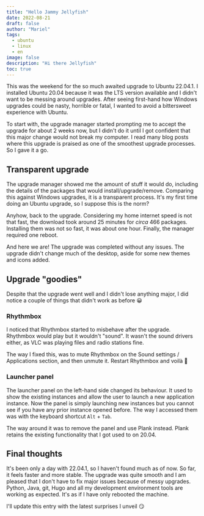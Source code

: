 ```yaml
---
title: "Hello Jammy Jellyfish"
date: 2022-08-21
draft: false
author: "Mariel"
tags:
  - ubuntu
  - linux
  - en
image: false
description: "Hi there Jellyfish"
toc: true
---
```


This was the weekend for the so much awaited upgrade to Ubuntu 22.04.1. I 
installed Ubuntu 20.04 because it was the LTS version available and I didn't 
want to be messing around upgrades. After seeing first-hand how Windows upgrades
could be nasty, horrible or fatal, I wanted to avoid a bittersweet experience
with Ubuntu.

<!--more-->

To start with, the upgrade manager started prompting me to accept the upgrade 
for about 2 weeks now, but I didn't do it until I got confident that this major
change would not break my computer. I read many blog posts where this upgrade
is praised as one of the smoothest upgrade processes. So I gave it a go.

## Transparent upgrade
The upgrade manager showed me the amount of stuff it would do, including the
details of the packages that would install/upgrade/remove. Comparing this
against Windows upgrades, it is a transparent process. It's my first time doing
an Ubuntu upgrade, so I suppose this is the norm? 

Anyhow, back to the upgrade. Considering my home internet speed is not that 
fast, the download took around 25 minutes for _circa_ 466 packages. Installing 
them was not so fast, it was about one hour. Finally, the manager required one
reboot. 

And here we are! The upgrade was completed without any issues. The upgrade 
didn't change much of the desktop, aside for some new themes and icons added.

## Upgrade "goodies"

Despite that the upgrade went well and I didn't lose anything major, I did 
notice a couple of things that didn't work as before :grinning:

### Rhythmbox
I noticed that Rhythmbox started to misbehave after the upgrade. Rhythmbox would
play but it wouldn't "sound". It wasn't the sound drivers either, as VLC 
was playing files and radio stations fine. 

The way I fixed this, was to mute Rhythmbox on the Sound settings / Applications
section, and then unmute it. Restart Rhythmbox and voilà :raised_eyebrow:

### Launcher panel
The launcher panel on the left-hand side changed its behaviour. It used to 
show the existing instances and allow the user to launch a new application 
instance. Now the panel is simply launching new instances but you cannot see if 
you have any prior instance opened before. The way I accessed them was with the 
keyboard shortcut `Alt` + `Tab`.

The way around it was to remove the panel and use Plank instead. Plank retains
the existing functionality that I got used to on 20.04. 

## Final thoughts
It's been only a day with 22.04.1, so I haven't found much as of now. So far, it
feels faster and more stable. The upgrade was quite smooth and I am pleased that
I don't have to fix major issues because of messy upgrades. Python, Java, git,
Hugo and all my development environment tools are working as expected. It's as
if I have only rebooted the machine. 

I'll update this entry with the latest surprises I unveil :smirk: